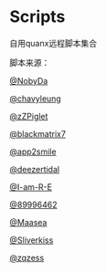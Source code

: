 # Scripts

自用quanx远程脚本集合

脚本来源：

[@NobyDa](https://github.com/NobyDa/Script)

[@chavyleung](https://github.com/chavyleung/scripts)

[@zZPiglet](https://github.com/zZPiglet/Task)

[@blackmatrix7](https://github.com/blackmatrix7/ios_rule_script)

[@app2smile](https://github.com/app2smile/rules)

[@deezertidal](https://github.com/deezertidal/QuantumultX-Rewrite)

[@I-am-R-E](https://github.com/I-am-R-E/QuantumultX/tree/main)

[@89996462](https://github.com/89996462/Quantumult-X)

[@Maasea](https://github.com/Maasea/sgmodule)

[@Sliverkiss](https://github.com/Sliverkiss/QuantumultX)

[@zqzess](https://github.com/zqzess/rule_for_quantumultX)